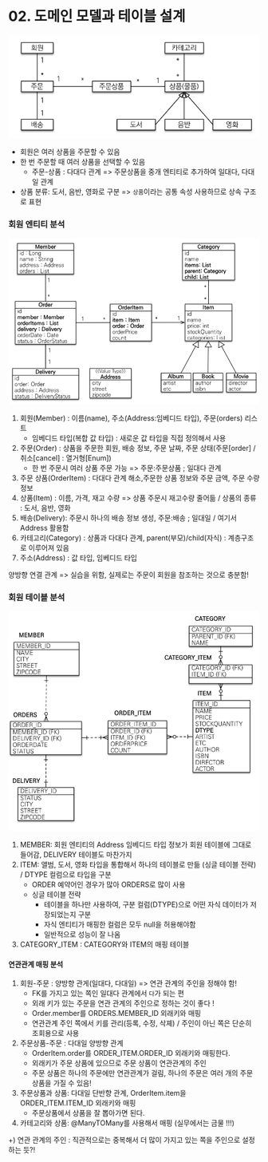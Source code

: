 # 02. 도메인 모델과 테이블 설계

![img.png](images/img.png)
- 회원은 여러 상품을 주문할 수 있음
- 한 번 주문할 때 여러 상품을 선택할 수 있음
  - 주문-상품 : 다대다 관계 => 주문상품을 중개 엔티티로 추가하여 일대다, 다대일 관계
- 상품 분류: 도서, 음반, 영화로 구분 => `상품`이라는 공통 속성 사용하므로 상속 구조로 표현


### 회원 엔티티 분석
![img_1.png](images/img_1.png)

1. 회원(Member) : 이름(name), 주소(Address:임베디드 타입), 주문(orders) 리스트
   - 임베디드 타입(복합 값 타입) : 새로운 값 타입을 직접 정의해서 사용
2. 주문(Order) : 상품을 주문한 회원, 배송 정보, 주문 날짜, 주문 상태(주문[order] / 취소[cancel] : 열거형[Enum])
   - 한 번 주문시 여러 상품 주문 가능 => 주문:주문상품 ; 일대다 관계
3. 주문 상품(OrderItem) : 다대다 관계 해소,주문한 상품 정보와 주문 금액, 주문 수량 정보
4. 상품(Item) : 이름, 가격, 재고 수량 => 상품 주문시 재고수량 줄어듦 / 상품의 종류 : 도서, 음반, 영화
5. 배송(Delivery): 주문시 하나의 배송 정보 생성, 주문:배송 ; 일대일 / 여기서 Address 활용함
6. 카테고리(Category) : 상품과 다대다 관계, parent(부모)/child(자식) : 계층구조로 이루어져 있음
7. 주소(Address) : 값 타입, 임베디드 타입

양방향 연결 관계 => 실습을 위함, 실제로는 주문이 회원을 참조하는 것으로 충분함!

### 회원 테이블 분석
![img_2.png](images/img_2.png)

1. MEMBER: 회원 엔티티의 Address 임베디드 타입 정보가 회원 테이블에 그대로 들어감, DELIVERY 테이블도 마찬가지
2. ITEM: 앨범, 도서, 영화 타입을 통합해서 하나의 테이블로 만듦 (싱글 테이블 전략) / DTYPE 컬럼으로 타입을 구분
    - ORDER 예약어인 경우가 많아 ORDERS로 많이 사용
    - 싱글 테이블 전략 
      - 테이블을 하나만 사용하여, 구분 컬럼(DTYPE)으로 어떤 자식 데이터가 저장되었는지 구분
      - 자식 엔티티가 매핑한 컬럼은 모두 null을 허용해야함
      - 일반적으로 성능이 잘 나옴
3. CATEGORY_ITEM : CATEGORY와 ITEM의 매핑 테이블

#### 연관관계 매핑 분석
1. 회원-주문 : 양방향 관게(일대다, 다대일) => 연관 관계의 주인을 정해야 함!
    - FK를 가지고 있는 쪽인 일대다 관계에서 `다`가 되는 편
    - 외래 키가 있는 주문을 연관 관계의 주인으로 정하는 것이 좋다 !
    - Order.member를 ORDERS.MEMBER_ID 외래키와 매핑
    - 연관관계 주인 쪽에서 키를 관리(등록, 수정, 삭졔) / 주인이 아닌 쪽은 단순히 조회용으로 사용
2. 주문상품-주문 : 다대일 양방향 관계 
   - OrderItem.order를 ORDER_ITEM.ORDER_ID 외래키와 매핑한다.
   - 외래키가 주문 상품에 있으므로 주문 상품이 연관관계의 주인
   - 주문 상품은 하나의 주문에만 연관관계가 걸림, 하나의 주문은 여러 개의 주문 상품을 가질 수 있음!
3. 주문상품과 상품: 다대일 단반향 관계, OrderItem.item을 ORDER_ITEM.ITEM_ID 외래키와 매핑
   - 주문상품에서 상품을 잘 뽑아가면 된다.
4. 카테고리와 상품: @ManyTOMany를 사용해서 매핑 (실무에서는 금물 !!!)

+) 연관 관계의 주인 : 직관적으로는 중복해서 더 많이 가지고 있는 쪽을 주인으로 설정하는 듯?!